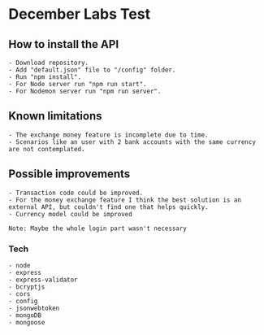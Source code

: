 # December Labs Test

## How to install the API

    - Download repository.
    - Add "default.json" file to "/config" folder.
    - Run "npm install".
    - For Node server run "npm run start".
    - For Nodemon server run "npm run server".

## Known limitations

    - The exchange money feature is incomplete due to time.
    - Scenarios like an user with 2 bank accounts with the same currency are not contemplated.

## Possible improvements

    - Transaction code could be improved.
    - For the money exchange feature I think the best solution is an external API, but couldn't find one that helps quickly.
    - Currency model could be improved
    
    Note: Maybe the whole login part wasn't necessary

### Tech

    - node
    - express
    - express-validator
    - bcryptjs
    - cors
    - config
    - jsonwebtoken
    - mongoDB
    - mongoose
